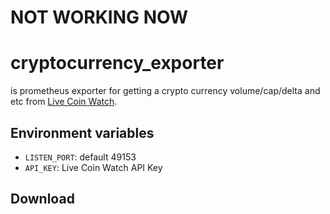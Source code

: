 # NOT WORKING NOW

cryptocurrency_exporter
=======================

is prometheus exporter for getting a crypto currency volume/cap/delta and etc from [Live Coin Watch](https://www.livecoinwatch.com/tools/api).

Environment variables
----------------------

- `LISTEN_PORT`: default 49153
- `API_KEY`: Live Coin Watch API Key

Download
---------

